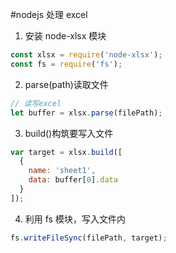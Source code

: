 #nodejs 处理 excel

1. 安装 node-xlsx 模块

```js
const xlsx = require('node-xlsx');
const fs = require('fs');
```

2. parse(path)读取文件

```js
// 读写excel
let buffer = xlsx.parse(filePath);
```

3. build()构筑要写入文件

```js
var target = xlsx.build([
  {
    name: 'sheet1',
    data: buffer[0].data
  }
]);
```

4. 利用 fs 模块，写入文件内

```js
fs.writeFileSync(filePath, target);
```
